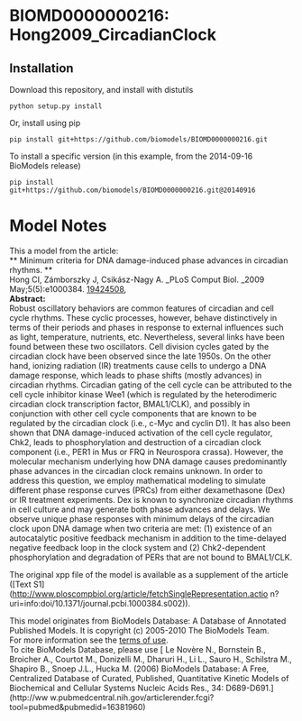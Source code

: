 # BIOMD0000000216: Hong2009_CircadianClock

## Installation

Download this repository, and install with distutils

`python setup.py install`

Or, install using pip

`pip install git+https://github.com/biomodels/BIOMD0000000216.git`

To install a specific version (in this example, from the 2014-09-16 BioModels release)

`pip install git+https://github.com/biomodels/BIOMD0000000216.git@20140916`


# Model Notes


This a model from the article:  
** Minimum criteria for DNA damage-induced phase advances in circadian rhythms. **   
Hong CI, Zámborszky J, Csikász-Nagy A. _PLoS Comput Biol. _2009
May;5(5):e1000384. [19424508](http://www.ncbi.nlm.nih.gov/pubmed/19424508),  
**Abstract:**   
Robust oscillatory behaviors are common features of circadian and cell cycle
rhythms. These cyclic processes, however, behave distinctively in terms of
their periods and phases in response to external influences such as light,
temperature, nutrients, etc. Nevertheless, several links have been found
between these two oscillators. Cell division cycles gated by the circadian
clock have been observed since the late 1950s. On the other hand, ionizing
radiation (IR) treatments cause cells to undergo a DNA damage response, which
leads to phase shifts (mostly advances) in circadian rhythms. Circadian gating
of the cell cycle can be attributed to the cell cycle inhibitor kinase Wee1
(which is regulated by the heterodimeric circadian clock transcription factor,
BMAL1/CLK), and possibly in conjunction with other cell cycle components that
are known to be regulated by the circadian clock (i.e., c-Myc and cyclin D1).
It has also been shown that DNA damage-induced activation of the cell cycle
regulator, Chk2, leads to phosphorylation and destruction of a circadian clock
component (i.e., PER1 in Mus or FRQ in Neurospora crassa). However, the
molecular mechanism underlying how DNA damage causes predominantly phase
advances in the circadian clock remains unknown. In order to address this
question, we employ mathematical modeling to simulate different phase response
curves (PRCs) from either dexamethasone (Dex) or IR treatment experiments. Dex
is known to synchronize circadian rhythms in cell culture and may generate
both phase advances and delays. We observe unique phase responses with minimum
delays of the circadian clock upon DNA damage when two criteria are met: (1)
existence of an autocatalytic positive feedback mechanism in addition to the
time-delayed negative feedback loop in the clock system and (2) Chk2-dependent
phosphorylation and degradation of PERs that are not bound to BMAL1/CLK.

The original xpp file of the model is available as a supplement of the article
([Text S1](http://www.ploscompbiol.org/article/fetchSingleRepresentation.actio
n?uri=info:doi/10.1371/journal.pcbi.1000384.s002)).

This model originates from BioModels Database: A Database of Annotated
Published Models. It is copyright (c) 2005-2010 The BioModels Team.  
For more information see the [terms of
use](http://www.ebi.ac.uk/biomodels/legal.html).  
To cite BioModels Database, please use [ Le Novère N., Bornstein B., Broicher
A., Courtot M., Donizelli M., Dharuri H., Li L., Sauro H., Schilstra M.,
Shapiro B., Snoep J.L., Hucka M. (2006) BioModels Database: A Free,
Centralized Database of Curated, Published, Quantitative Kinetic Models of
Biochemical and Cellular Systems Nucleic Acids Res., 34: D689-D691.](http://ww
w.pubmedcentral.nih.gov/articlerender.fcgi?tool=pubmed&pubmedid=16381960)


